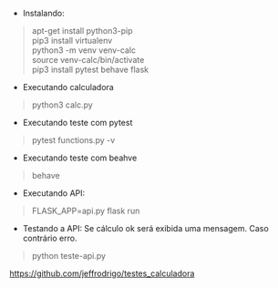 + Instalando:
> apt-get install python3-pip  
> pip3 install virtualenv  
> python3 -m venv venv-calc  
> source venv-calc/bin/activate  
> pip3 install pytest behave flask

+ Executando calculadora
> python3 calc.py  

+ Executando teste com pytest
> pytest functions.py -v

+ Executando teste com beahve
> behave

+ Executando API:
> FLASK_APP=api.py flask run

+ Testando a API: Se cálculo ok será exibida uma mensagem.
Caso contrário erro.
> python teste-api.py

https://github.com/jeffrodrigo/testes_calculadora